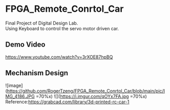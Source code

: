 # FPGA_Remote_Conrtol_Car
Final Project of Digital Design Lab.  
Using Keyboard to control the servo motor driven car.
## Demo Video
https://www.youtube.com/watch?v=3rXOE87hpBQ
## Mechanism Design
![image](https://github.com/RogerTzeng/FPGA_Remote_Conrtol_Car/blob/main/pic/IMG_4186.JPG =70%x)
![](https://i.imgur.com/qOYx7FA.jpg =70%x)
Reference:https://grabcad.com/library/3d-printed-rc-car-1
